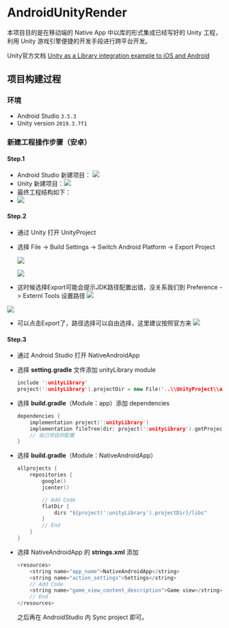 # AndroidUnityRender

本项目目的是在移动端的 Native App 中以库的形式集成已经写好的 Unity 工程，利用 Unity 游戏引擎便捷的开发手段进行跨平台开发。

Unity官方文档 [Unity as a Library integration example to iOS and Android](https://github.com/Unity-Technologies/uaal-example)

## 项目构建过程

### 环境

- Android Studio `3.5.3`
- Unity version `2019.3.7f1`

### 新建工程操作步骤（安卓）

#### Step.1

- Android Studio 新建项目：
  ![](README.assets\1536438-20200511193628285-297005542.png)
- Unity 新建项目：![](README.assets\1536438-20200511193939816-1606248075.png)
- 最终工程结构如下：
- ![](README.assets\1536438-20200511193911156-612425801.png)

#### Step.2

- 通过 Unity 打开 UnityProject

- 选择 File -> Build Settings -> Switch Android Platform -> Export Project 

  ![](README.assets\1536438-20200511195140197-1426097963.png)


  ![](README.assets\1536438-20200511195320262-57340212.png)

- 这时候选择Export可能会提示JDK路径配置出错，没关系我们到 Preference -> Externl Tools 设置路径 
  ![](README.assets\1536438-20200511195637325-311104231.png)

![](README.assets\1536438-20200511195726879-2115298771.png)

- 可以点击Export了，路径选择可以自由选择，这里建议按照官方来
  ![](README.assets\1536438-20200511200219564-1834859668.png)

#### Step.3

- 通过 Android Studio 打开 NativeAndroidApp

- 选择 **setting.gradle** 文件添加 unityLibrary module

  ```C++
  include ':unityLibrary'
  project(':unityLibrary').projectDir = new File('..\\UnityProject\\androidBuild\\unityLibrary')
  ```

- 选择 **build.gradle**（Module：app）添加 dependencies

  ```C++
  dependencies {
      implementation project(':unityLibrary')
      implementation fileTree(dir: project(':unityLibrary').getProjectDir().toString() + ('\\libs'), include: ['*.jar'])
      // 自己项目的配置
  }
  ```

- 选择 **build.gradle**（Module：NativeAndroidApp）

  ```C++
  allprojects {
      repositories {
          google()
          jcenter()
  
          // Add Code
          flatDir {
              dirs "${project(':unityLibrary').projectDir}/libs"
          }
          // End
      }
  }
  ```

- 选择 NativeAndroidApp 的 **strings.xml** 添加

  ```C++
  <resources>
      <string name="app_name">NativeAndroidApp</string>
      <string name="action_settings">Settings</string>
      // Add Code
      <string name="game_view_content_description">Game view</string>
      // End
  </resources>
  ```
  之后再在 AndroidStudio 内 Sync project 即可。